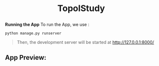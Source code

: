 # <p align="center"> TopolStudy </p>
**Running the App**
To run the App, we use :
```
python manage.py runserver
```
> Then, the development server will be started at http://127.0.0.1:8000/
## App Preview:
